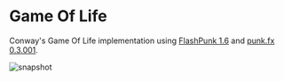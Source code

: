 Game Of Life
=======

Conway's Game Of Life implementation using [FlashPunk 1.6](https://github.com/Draknek/FlashPunk) and [punk.fx 0.3.001](https://github.com/azrafe7/punk.fx).

![snapshot](https://dl.dropboxusercontent.com/u/32864004/dev/FPDemo/GameOfLife-ScreenShot.png)

